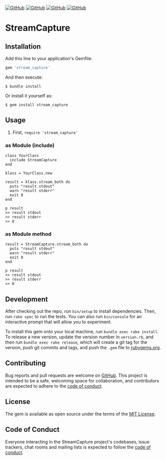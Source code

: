 <a href="LICENSE" alt="MIT License"><img alt="GitHub" src="https://img.shields.io/github/license/toshiki670/stream_capture?style=flat-square"></a>
<a href="https://github.com/toshiki670/stream_capture/actions" alt="Check action"><img alt="GitHub" src="https://img.shields.io/github/workflow/status/toshiki670/stream_capture/Ruby?label=Ruby&style=flat-square"></a>
<a href="https://rubygems.org/gems/stream_capture" alt="Rubygems"><img alt="GitHub" src="https://img.shields.io/gem/dt/stream_capture?style=flat-square"></a>
<a href="https://rubygems.org/gems/stream_capture" alt="Rubygems"><img alt="GitHub" src="https://img.shields.io/gem/v/stream_capture?style=flat-square"></a>

# StreamCapture
## Installation

Add this line to your application's Gemfile:

```ruby
gem 'stream_capture'
```

And then execute:

    $ bundle install

Or install it yourself as:

    $ gem install stream_capture

## Usage
1. First, `require 'stream_capture'`

### as Module (include)
```
class YourClass
  include StreamCapture
end

klass = YourClass.new

result = klass.stream_both do
  puts "result stdout"
  warn "result stderr"
  exit 0
end

p result
>> result stdout
>> result stderr
>> 0
```
### as Module method
```
result = StreamCapture.stream_both do
  puts "result stdout"
  warn "result stderr"
  exit 0
end

p result
>> result stdout
>> result stderr
>> 0
```

## Development

After checking out the repo, run `bin/setup` to install dependencies. Then, run `rake spec` to run the tests. You can also run `bin/console` for an interactive prompt that will allow you to experiment.

To install this gem onto your local machine, run `bundle exec rake install`. To release a new version, update the version number in `version.rb`, and then run `bundle exec rake release`, which will create a git tag for the version, push git commits and tags, and push the `.gem` file to [rubygems.org](https://rubygems.org).

## Contributing

Bug reports and pull requests are welcome on [GitHub](https://github.com/toshiki670/stream_capture). This project is intended to be a safe, welcoming space for collaboration, and contributors are expected to adhere to the [code of conduct](https://github.com/toshiki670/stream_capture/blob/master/CODE_OF_CONDUCT.md).


## License

The gem is available as open source under the terms of the [MIT License](https://opensource.org/licenses/MIT).

## Code of Conduct

Everyone interacting in the StreamCapture project's codebases, issue trackers, chat rooms and mailing lists is expected to follow the [code of conduct](https://github.com/toshiki670/stream_capture/blob/master/CODE_OF_CONDUCT.md).
